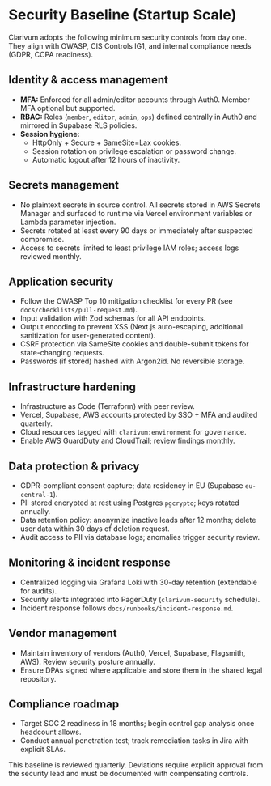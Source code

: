 # Security Baseline (Startup Scale)

Clarivum adopts the following minimum security controls from day one. They align with OWASP, CIS Controls IG1, and internal compliance needs (GDPR, CCPA readiness).

## Identity & access management

- **MFA:** Enforced for all admin/editor accounts through Auth0. Member MFA optional but supported.
- **RBAC:** Roles (`member`, `editor`, `admin`, `ops`) defined centrally in Auth0 and mirrored in Supabase RLS policies.
- **Session hygiene:** 
  - HttpOnly + Secure + SameSite=Lax cookies.
  - Session rotation on privilege escalation or password change.
  - Automatic logout after 12 hours of inactivity.

## Secrets management

- No plaintext secrets in source control. All secrets stored in AWS Secrets Manager and surfaced to runtime via Vercel environment variables or Lambda parameter injection.
- Secrets rotated at least every 90 days or immediately after suspected compromise.
- Access to secrets limited to least privilege IAM roles; access logs reviewed monthly.

## Application security

- Follow the OWASP Top 10 mitigation checklist for every PR (see `docs/checklists/pull-request.md`).
- Input validation with Zod schemas for all API endpoints.
- Output encoding to prevent XSS (Next.js auto-escaping, additional sanitization for user-generated content).
- CSRF protection via SameSite cookies and double-submit tokens for state-changing requests.
- Passwords (if stored) hashed with Argon2id. No reversible storage.

## Infrastructure hardening

- Infrastructure as Code (Terraform) with peer review.
- Vercel, Supabase, AWS accounts protected by SSO + MFA and audited quarterly.
- Cloud resources tagged with `clarivum:environment` for governance.
- Enable AWS GuardDuty and CloudTrail; review findings monthly.

## Data protection & privacy

- GDPR-compliant consent capture; data residency in EU (Supabase `eu-central-1`).
- PII stored encrypted at rest using Postgres `pgcrypto`; keys rotated annually.
- Data retention policy: anonymize inactive leads after 12 months; delete user data within 30 days of deletion request.
- Audit access to PII via database logs; anomalies trigger security review.

## Monitoring & incident response

- Centralized logging via Grafana Loki with 30-day retention (extendable for audits).
- Security alerts integrated into PagerDuty (`clarivum-security` schedule).
- Incident response follows `docs/runbooks/incident-response.md`.

## Vendor management

- Maintain inventory of vendors (Auth0, Vercel, Supabase, Flagsmith, AWS). Review security posture annually.
- Ensure DPAs signed where applicable and store them in the shared legal repository.

## Compliance roadmap

- Target SOC 2 readiness in 18 months; begin control gap analysis once headcount allows.
- Conduct annual penetration test; track remediation tasks in Jira with explicit SLAs.

This baseline is reviewed quarterly. Deviations require explicit approval from the security lead and must be documented with compensating controls.
